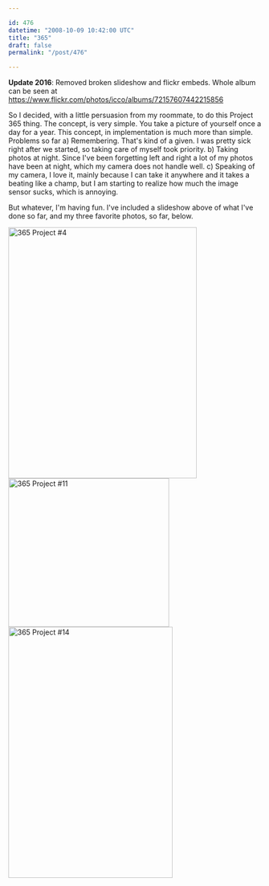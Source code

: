 ```yaml
---

id: 476
datetime: "2008-10-09 10:42:00 UTC"
title: "365"
draft: false
permalink: "/post/476"

---
```


**Update 2016**: Removed broken slideshow and flickr embeds. Whole album can be seen at https://www.flickr.com/photos/icco/albums/72157607442215856

So I decided, with a little persuasion from my roommate, to do this Project 365 thing. The concept, is very simple. You take a picture of yourself once a day for a year. This concept, in implementation is much more than simple. Problems so far a) Remembering. That's kind of a given. I was pretty sick right after we started, so taking care of myself took priority. b) Taking photos at night. Since I've been forgetting left and right a lot of my photos have been at night, which my camera does not handle well. c) Speaking of my camera, I love it, mainly because I can take it anywhere and it takes a beating like a champ, but I am starting to realize how much the image sensor sucks, which is annoying.

But whatever, I'm having fun. I've included a slideshow above of what I've done so far, and my three favorite photos, so far, below.

<a data-flickr-embed="true"  href="https://www.flickr.com/photos/icco/2883767440/" title="365 Project #4"><img src="https://farm4.staticflickr.com/3154/2883767440_78e56c57e5.jpg" width="375" height="500" alt="365 Project #4"></a><script async src="//embedr.flickr.com/assets/client-code.js" charset="utf-8"></script>
<a data-flickr-embed="true"  href="https://www.flickr.com/photos/icco/2910797037/" title="365 Project #11"><img src="https://farm4.staticflickr.com/3043/2910797037_f45624463a_n.jpg" width="320" height="296" alt="365 Project #11"></a><script async src="//embedr.flickr.com/assets/client-code.js" charset="utf-8"></script>
<a data-flickr-embed="true"  href="https://www.flickr.com/photos/icco/2920405047/" title="365 Project #14"><img src="https://farm4.staticflickr.com/3132/2920405047_758bd85133.jpg" width="327" height="500" alt="365 Project #14"></a><script async src="//embedr.flickr.com/assets/client-code.js" charset="utf-8"></script>


